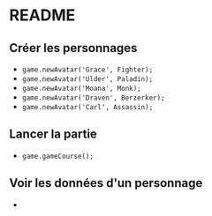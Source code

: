 # README

## Créer les personnages
- `game.newAvatar('Grace', Fighter);`
- `game.newAvatar('Ulder', Paladin);`
- `game.newAvatar('Moana', Monk);`
- `game.newAvatar('Draven', Berzerker);`
- `game.newAvatar('Carl', Assassin);`

## Lancer la partie
- `game.gameCourse();`

## Voir les données d'un personnage
- ```

